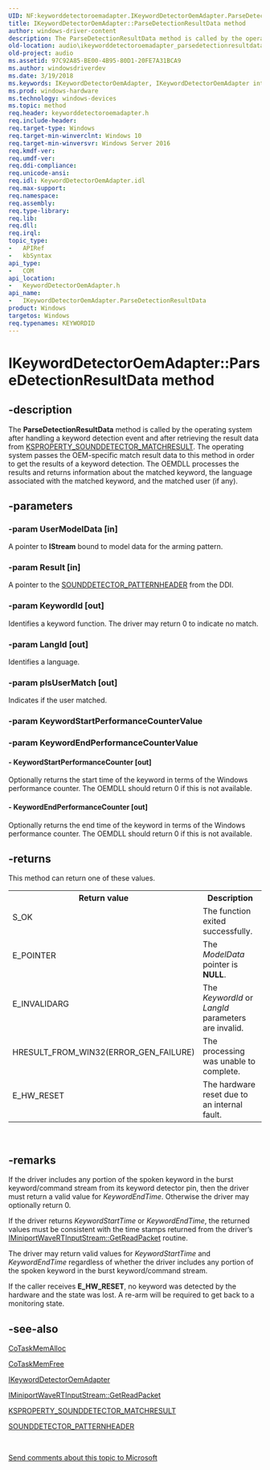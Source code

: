 ```yaml
---
UID: NF:keyworddetectoroemadapter.IKeywordDetectorOemAdapter.ParseDetectionResultData
title: IKeywordDetectorOemAdapter::ParseDetectionResultData method
author: windows-driver-content
description: The ParseDetectionResultData method is called by the operating system after handling a keyword detection event and after retrieving the result data from KSPROPERTY_SOUNDDETECTOR_MATCHRESULT.
old-location: audio\ikeyworddetectoroemadapter_parsedetectionresultdata.htm
old-project: audio
ms.assetid: 97C92A85-BE00-4B95-80D1-20FE7A31BCA9
ms.author: windowsdriverdev
ms.date: 3/19/2018
ms.keywords: IKeywordDetectorOemAdapter, IKeywordDetectorOemAdapter interface [Audio Devices], ParseDetectionResultData method, IKeywordDetectorOemAdapter::ParseDetectionResultData, ParseDetectionResultData method [Audio Devices], ParseDetectionResultData method [Audio Devices], IKeywordDetectorOemAdapter interface, ParseDetectionResultData,IKeywordDetectorOemAdapter.ParseDetectionResultData, audio.ikeyworddetectoroemadapter_parsedetectionresultdata, keyworddetectoroemadapter/IKeywordDetectorOemAdapter::ParseDetectionResultData
ms.prod: windows-hardware
ms.technology: windows-devices
ms.topic: method
req.header: keyworddetectoroemadapter.h
req.include-header: 
req.target-type: Windows
req.target-min-winverclnt: Windows 10
req.target-min-winversvr: Windows Server 2016
req.kmdf-ver: 
req.umdf-ver: 
req.ddi-compliance: 
req.unicode-ansi: 
req.idl: KeywordDetectorOemAdapter.idl
req.max-support: 
req.namespace: 
req.assembly: 
req.type-library: 
req.lib: 
req.dll: 
req.irql: 
topic_type:
-	APIRef
-	kbSyntax
api_type:
-	COM
api_location:
-	KeywordDetectorOemAdapter.h
api_name:
-	IKeywordDetectorOemAdapter.ParseDetectionResultData
product: Windows
targetos: Windows
req.typenames: KEYWORDID
---
```


# IKeywordDetectorOemAdapter::ParseDetectionResultData method


## -description


The <b>ParseDetectionResultData</b> method is called by the operating system after handling a keyword detection event and after retrieving the result data from <a href="https://msdn.microsoft.com/library/windows/hardware/dn932150">KSPROPERTY_SOUNDDETECTOR_MATCHRESULT</a>. The operating system passes the OEM-specific match result data to this method in order to get the results of a keyword detection.  The OEMDLL processes the results and returns information about the matched keyword, the language associated with the matched keyword, and the matched user (if any).


## -parameters




### -param UserModelData [in]

A pointer to <b>IStream</b> bound to model data for the arming pattern.




### -param Result [in]

A pointer to the <a href="https://msdn.microsoft.com/library/windows/hardware/dn957513">SOUNDDETECTOR_PATTERNHEADER</a> from the DDI.



### -param KeywordId [out]

Identifies a keyword function. The driver may return 0 to indicate no match.


### -param LangId [out]

Identifies a language.


### -param pIsUserMatch [out]

Indicates if the user matched.


### -param KeywordStartPerformanceCounterValue




### -param KeywordEndPerformanceCounterValue






#### - KeywordStartPerformanceCounter [out]

Optionally returns the start time of the keyword in terms of the Windows performance counter. The OEMDLL should return 0 if this is not available.


#### - KeywordEndPerformanceCounter [out]

Optionally returns the end time of the keyword in terms of the Windows performance counter. The OEMDLL should return 0 if this is not available.


## -returns



This method can return one of these values.

<table>
<tr>
<th>Return value</th>
<th>Description</th>
</tr>
<tr>
<td width="40%">
<dl>
<dt>S_OK</dt>
</dl>
</td>
<td width="60%">
The function exited successfully. 

</td>
</tr>
<tr>
<td width="40%">
<dl>
<dt>E_POINTER</dt>
</dl>
</td>
<td width="60%">
 The <i>ModelData</i> pointer is <b>NULL</b>.

</td>
</tr>
<tr>
<td width="40%">
<dl>
<dt>E_INVALIDARG</dt>
</dl>
</td>
<td width="60%">
 The <i>KeywordId</i> or <i>LangId</i> parameters are invalid.

</td>
</tr>
<tr>
<td width="40%">
<dl>
<dt>HRESULT_FROM_WIN32(ERROR_GEN_FAILURE)</dt>
</dl>
</td>
<td width="60%">
 The processing was unable to complete.

</td>
</tr>
<tr>
<td width="40%">
<dl>
<dt>E_HW_RESET</dt>
</dl>
</td>
<td width="60%">
The hardware reset due to an internal fault.

</td>
</tr>
</table>
 




## -remarks



If the driver includes any portion of the spoken keyword in the burst keyword/command stream from its keyword detector pin, then the driver must return a valid value for <i>KeywordEndTime</i>. Otherwise the driver may optionally return 0.


If the driver returns <i>KeywordStartTime</i> or <i>KeywordEndTime</i>, the returned values must be consistent with the time stamps returned from the driver’s <a href="https://msdn.microsoft.com/library/windows/hardware/dn946533">IMiniportWaveRTInputStream::GetReadPacket</a> routine.


The driver may return valid values for <i>KeywordStartTime</i> and <i>KeywordEndTime</i> regardless of whether the driver includes any portion of the spoken keyword in the burst keyword/command stream.


If the caller receives <b>E_HW_RESET</b>, no keyword was detected by the hardware and the state was lost. A re-arm will be required to get back to a monitoring state.




## -see-also




<a href="https://msdn.microsoft.com/c4cb588d-9482-4f90-a92e-75b604540d5c">CoTaskMemAlloc</a>



<a href="https://msdn.microsoft.com/3d0af12e-fc74-4ef7-b2dd-e9da5d0483c7">CoTaskMemFree</a>



<a href="https://msdn.microsoft.com/library/windows/hardware/dn957504">IKeywordDetectorOemAdapter</a>



<a href="https://msdn.microsoft.com/library/windows/hardware/dn946533">IMiniportWaveRTInputStream::GetReadPacket</a>



<a href="https://msdn.microsoft.com/library/windows/hardware/dn932150">KSPROPERTY_SOUNDDETECTOR_MATCHRESULT</a>



<a href="https://msdn.microsoft.com/library/windows/hardware/dn957513">SOUNDDETECTOR_PATTERNHEADER</a>
 

 

<a href="mailto:wsddocfb@microsoft.com?subject=Documentation%20feedback [audio\audio]:%20IKeywordDetectorOemAdapter::ParseDetectionResultData method%20 RELEASE:%20(3/19/2018)&amp;body=%0A%0APRIVACY STATEMENT%0A%0AWe use your feedback to improve the documentation. We don't use your email address for any other purpose, and we'll remove your email address from our system after the issue that you're reporting is fixed. While we're working to fix this issue, we might send you an email message to ask for more info. Later, we might also send you an email message to let you know that we've addressed your feedback.%0A%0AFor more info about Microsoft's privacy policy, see http://privacy.microsoft.com/en-us/default.aspx." title="Send comments about this topic to Microsoft">Send comments about this topic to Microsoft</a>

